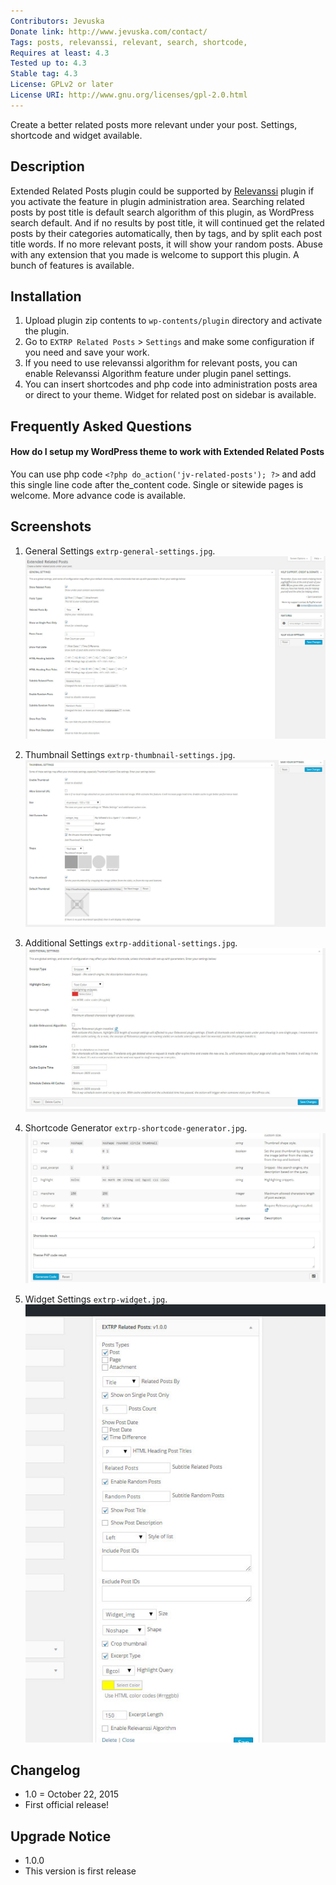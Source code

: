```yaml
---
Contributors: Jevuska
Donate link: http://www.jevuska.com/contact/
Tags: posts, relevanssi, relevant, search, shortcode, 
Requires at least: 4.3
Tested up to: 4.3
Stable tag: 4.3
License: GPLv2 or later
License URI: http://www.gnu.org/licenses/gpl-2.0.html
---
```


Create a better related posts more relevant under your post. Settings, shortcode and widget available.

## Description
Extended Related Posts plugin could be supported by [Relevanssi](https://wordpress.org/plugins/relevanssi/) plugin if you activate the feature in plugin administration area. Searching related posts by post title is default search algorithm of this plugin, as WordPress search default. And if no results by post title, it will continued get the related posts by their categories automatically, then by tags, and by split each post title words. If no more relevant posts, it will show your random posts. Abuse with any extension that you made is welcome to support this plugin. A bunch of features is available.

## Installation
1. Upload plugin zip contents to `wp-contents/plugin` directory and activate the plugin.
2. Go to `EXTRP Related Posts` > `Settings` and make some configuration if you need and save your work.
3. If you need to use relevanssi algorithm for relevant posts, you can enable Relevanssi Algorithm feature under plugin panel settings.
4. You can insert shortcodes and php code into administration posts area or direct to your theme. Widget for related post on sidebar is available.

## Frequently Asked Questions
#### How do I setup my WordPress theme to work with Extended Related Posts

You can use php code `<?php do_action('jv-related-posts'); ?>` and add this single line code after the_content code. Single or sitewide pages is welcome. More advance code is available.

## Screenshots
1. General Settings `extrp-general-settings.jpg`.
![screenshot 1](lib/assets/images/screenshots/extrp-general-settings.jpg)

2. Thumbnail Settings `extrp-thumbnail-settings.jpg`.
![screenshot 2](lib/assets/images/screenshots/extrp-thumbnail-settings.jpg)

3. Additional Settings `extrp-additional-settings.jpg`.
![screenshot 3](lib/assets/images/screenshots/extrp-additional-settings.jpg)

4. Shortcode Generator `extrp-shortcode-generator.jpg`.
![screenshot 4](lib/assets/images/screenshots/extrp-shortcode-generator.jpg)

5. Widget Settings `extrp-widget.jpg`.
![screenshot 4](lib/assets/images/screenshots/extrp-widget.jpg)

## Changelog
* 1.0 = October 22, 2015
 * First official release!
 
## Upgrade Notice
* 1.0.0
 * This version is first release